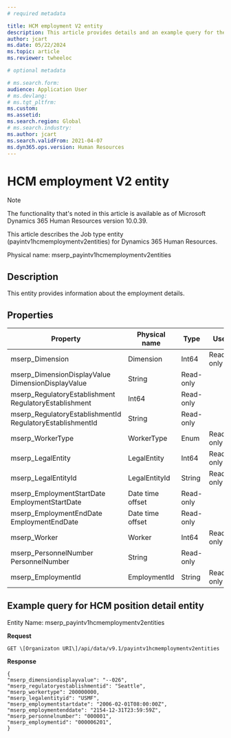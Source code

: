```yaml
---
# required metadata

title: HCM employment V2 entity
description: This article provides details and an example query for the HCM employment V2 entity in Microsoft Dynamics 365 Human Resources.
author: jcart
ms.date: 05/22/2024
ms.topic: article
ms.reviewer: twheeloc

# optional metadata

# ms.search.form: 
audience: Application User
# ms.devlang: 
# ms.tgt_pltfrm: 
ms.custom: 
ms.assetid: 
ms.search.region: Global
# ms.search.industry: 
ms.author: jcart
ms.search.validFrom: 2021-04-07
ms.dyn365.ops.version: Human Resources
---
```


# HCM employment V2 entity

> [!NOTE]
> The functionality that's noted in this article is available as of Microsoft Dynamics 365 Human Resources version 10.0.39.

This article describes the Job type entity (payintv1hcmemploymentv2entities) for Dynamics 365 Human Resources.

Physical name: mserp_payintv1hcmemploymentv2entities

## Description

This entity provides information about the employment details.

## Properties

| Property | Physical name | Type | Use |
|---|---|---|---|
| mserp_Dimension|Dimension|Int64 | Read-only |
| mserp_DimensionDisplayValue DimensionDisplayValue|String | Read-only |
| mserp_RegulatoryEstablishment RegulatoryEstablishment|Int64 | Read-only |
| mserp_RegulatoryEstablishmentId RegulatoryEstablishmentId|String | Read-only |
| mserp_WorkerType|WorkerType|Enum | Read-only |
| mserp_LegalEntity|LegalEntity|Int64 | Read-only |
| mserp_LegalEntityId|LegalEntityId|String | Read-only |
| mserp_EmploymentStartDate EmploymentStartDate|Date time offset | Read-only |
| mserp_EmploymentEndDate EmploymentEndDate|Date time offset | Read-only |
| mserp_Worker|Worker|Int64 | Read-only |
| mserp_PersonnelNumber PersonnelNumber|String | Read-only |
| mserp_EmploymentId|EmploymentId|String | Read-only |

## Example query for HCM position detail entity

Entity Name: mserp_payintv1hcmemploymentv2entities

**Request**

```HTTPCopy
GET \[Organizaton URI\]/api/data/v9.1/payintv1hcmemploymentv2entities
```

**Response**

```JSONCopy
{
"mserp_dimensiondisplayvalue": "--026",
"mserp_regulatoryestablishmentid": "Seattle",
"mserp_workertype": 200000000,
"mserp_legalentityid": "USMF",
"mserp_employmentstartdate": "2006-02-01T08:00:00Z",
"mserp_employmentenddate": "2154-12-31T23:59:59Z",
"mserp_personnelnumber": "000001",
"mserp_employmentid": "000006201",
}
```

